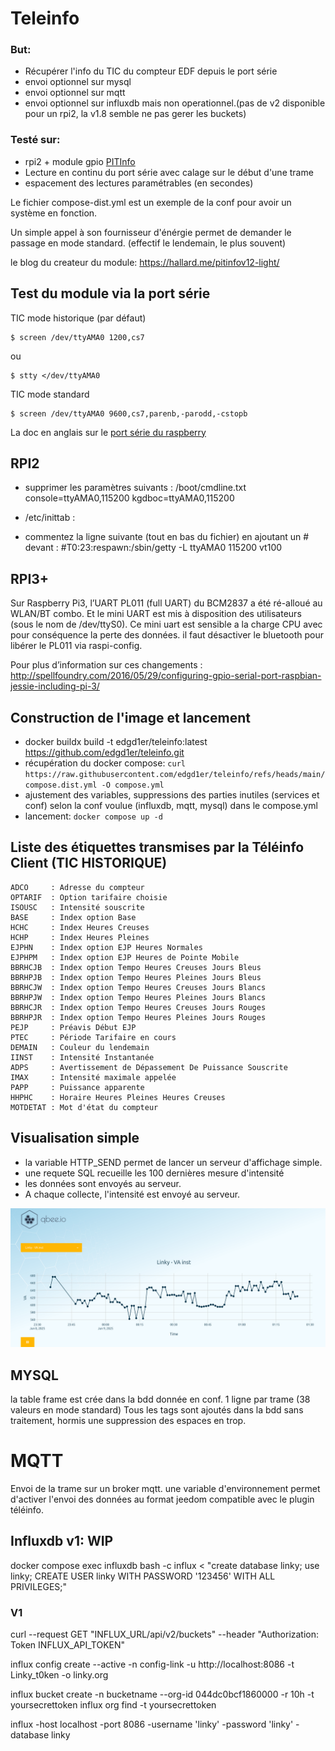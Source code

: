 # Teleinfo

### But:
  * Récupérer l'info du TIC du compteur EDF depuis le port série
  * envoi optionnel sur mysql
  * envoi optionnel sur mqtt
  * envoi optionnel sur influxdb mais non operationnel.(pas de v2 disponible pour un rpi2, la v1.8 semble ne pas gerer les buckets)

### Testé sur:
  * rpi2 + module gpio [PITInfo](https://www.tindie.com/products/hallard/pitinfo/)
  * Lecture en continu du port série avec calage sur le début d'une trame
  * espacement des lectures paramétrables (en secondes)

Le fichier compose-dist.yml est un exemple de la conf pour avoir un système en fonction.

Un simple appel à son fournisseur d'énérgie permet de demander le passage en mode standard. (effectif le lendemain, le plus souvent)

le blog du createur du module: https://hallard.me/pitinfov12-light/

## Test du module via la port série

TIC mode historique (par défaut)

    $ screen /dev/ttyAMA0 1200,cs7

ou

    $ stty </dev/ttyAMA0

TIC mode standard

    $ screen /dev/ttyAMA0 9600,cs7,parenb,-parodd,-cstopb

La doc en anglais sur le [port série du raspberry](https://www.raspberrypi.com/documentation/computers/configuration.html#configure-uarts)

## RPI2

- supprimer les paramètres suivants : /boot/cmdline.txt
  console=ttyAMA0,115200 kgdboc=ttyAMA0,115200
- /etc/inittab :

- commentez la ligne suivante (tout en bas du fichier) en ajoutant un # devant :
  #T0:23:respawn:/sbin/getty -L ttyAMA0 115200 vt100


## RPI3+

Sur Raspberry Pi3, l’UART PL011 (full UART) du BCM2837 a été ré-alloué au WLAN/BT combo. Et le mini UART est mis à disposition des utilisateurs (sous le nom de /dev/ttyS0). Ce mini uart est sensible a la charge CPU avec pour conséquence la perte des données. il faut désactiver le bluetooth pour libérer le PL011 via raspi-config.


Pour plus d’information sur ces changements : http://spellfoundry.com/2016/05/29/configuring-gpio-serial-port-raspbian-jessie-including-pi-3/

## Construction de l'image et lancement

* docker buildx build -t edgd1er/teleinfo:latest https://github.com/edgd1er/teleinfo.git
* récupération du docker compose: `curl https://raw.githubusercontent.com/edgd1er/teleinfo/refs/heads/main/compose.dist.yml -O compose.yml`
* ajustement des variables, suppressions des parties inutiles (services et conf) selon la conf voulue (influxdb, mqtt, mysql) dans le compose.yml
* lancement: `docker compose up -d`


## Liste des étiquettes transmises par la Téléinfo Client (TIC HISTORIQUE)
```
ADCO     : Adresse du compteur
OPTARIF  : Option tarifaire choisie
ISOUSC   : Intensité souscrite
BASE     : Index option Base
HCHC     : Index Heures Creuses
HCHP     : Index Heures Pleines
EJPHN    : Index option EJP Heures Normales
EJPHPM   : Index option EJP Heures de Pointe Mobile
BBRHCJB  : Index option Tempo Heures Creuses Jours Bleus
BBRHPJB  : Index option Tempo Heures Pleines Jours Bleus
BBRHCJW  : Index option Tempo Heures Creuses Jours Blancs
BBRHPJW  : Index option Tempo Heures Pleines Jours Blancs
BBRHCJR  : Index option Tempo Heures Creuses Jours Rouges
BBRHPJR  : Index option Tempo Heures Pleines Jours Rouges
PEJP     : Préavis Début EJP
PTEC     : Période Tarifaire en cours
DEMAIN   : Couleur du lendemain
IINST    : Intensité Instantanée
ADPS     : Avertissement de Dépassement De Puissance Souscrite
IMAX     : Intensité maximale appelée
PAPP     : Puissance apparente
HHPHC    : Horaire Heures Pleines Heures Creuses
MOTDETAT : Mot d'état du compteur
```

## Visualisation simple

* la variable HTTP_SEND permet de lancer un serveur d'affichage simple.
* une requete SQL recueille les 100 dernières mesure d'intensité 
* les données sont envoyés au serveur.
* A chaque collecte, l'intensité est envoyé au serveur.

<img src="newplot.png">


## MYSQL

la table frame est crée dans la bdd donnée en conf.
1 ligne par trame (38 valeurs en mode standard)
Tous les tags sont ajoutés dans la bdd sans traitement, hormis une suppression des espaces en trop.

# MQTT

Envoi de la trame sur un broker mqtt.
une variable d'environnement permet d'activer l'envoi des données au format jeedom compatible avec le plugin téléinfo.

## Influxdb v1: WIP

docker compose exec influxdb bash -c influx < "create database linky; use linky; CREATE USER linky WITH PASSWORD '123456' WITH ALL PRIVILEGES;"

### V1
curl --request GET "INFLUX_URL/api/v2/buckets" --header "Authorization: Token INFLUX_API_TOKEN"


influx config create --active -n config-link -u http://localhost:8086 -t Linky_t0ken -o linky.org

influx bucket create -n bucketname --org-id 044dc0bcf1860000 -r 10h -t yoursecrettoken
influx org find -t yoursecrettoken

influx -host localhost -port 8086 -username 'linky' -password 'linky' -database linky